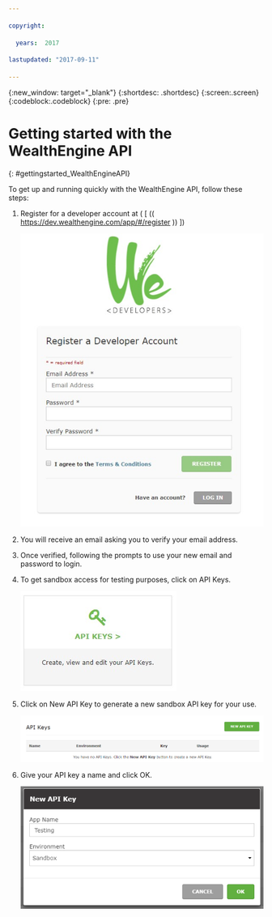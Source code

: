 ```yaml
---

copyright:

  years:  2017

lastupdated: "2017-09-11"

---
```


{:new_window: target="_blank"}
{:shortdesc: .shortdesc}
{:screen:.screen}
{:codeblock:.codeblock}
{:pre: .pre}

<!-- This template is for getting started with a Bluemix service. It is a task template intended to document productive use of the service. It is not intended for discovery and conceptual information.  -->

<!-- The name of this file should remain index.md.
Please delete out content examples and coding that you are not using for your service. -->

# Getting started with the WealthEngine API
{: #gettingstarted_WealthEngineAPI}

<!-- Short description: REQUIRED
The WealthEngine API, available in the IBM Bluemix catalog, lets you look up the net worth and financial capacity of almost anyone in the U.S. in real time giving insight into the wallet share of clients and prospects. Simple to use, it's a restful API that returns JSON.

{:shortdesc}

<!-- If overview content is required, do not include it here. Put it in a separate "## About" section below the task section. -->

<!-- Task section: REQUIRED
The task section includes steps to integrate the service into the app.  
- With task-based, technical information, reduce the conversational style in favor of succinct and direct instructions.
- DO include the basic, most-common-use scenario steps to use the service or integrate it into the app. 
- DO NOT include steps to add the service from the Bluemix catalog; we assume that the user already took steps in the UI to add the service. 
- DO include code snippets in all languages that can be copied, as well as VCAP service info.  
- For additional tasks like configuring, managing, etc., add a task section (## Gerund_task_title) below the task section or "About" section if used. Use a task title such as "Configuring x", "Administering y", "Managing z". -->

<!-- You can include an optional prerequisites paragraph for any prerequisites to be met before integrating the service. For example: -->

<!-- Include a sentence to briefly introduce the steps. Examples: -->

To get up and running quickly with the WealthEngine API, follow these steps:

<!-- Use ordered list markup for the step section. For code examples: 
- use three backticks ahead of and after the example (```)
- For copyable code snippet, multi-line, include {: codeblock} following the last set of backticks. A copy button will display in framework in output.
- For copyable command, single line, include {: pre} following the last set of backticks. When displayed, it will show "$" at the beginning of the command example and a copy button, but the copy button will include just the command example.
- For non-copyable output snippet, include {: screen} following the last set of backticks.
 -->

1. Register for a developer account at ( [ (( https://dev.wealthengine.com/app/#/register )) ])
	
	![Register for a developer account](images/BlueMix_WE1.jpg)
	
2. You will receive an email asking you to verify your email address.


3. Once verified, following the prompts to use your new email and password to login. 

	

4. To get sandbox access for testing purposes, click on API Keys. 
	
	![Click on API Keys](images/BlueMix_WE4.jpg)
	
5. Click on New API Key to generate a new sandbox API key for your use. 

	![Click New API Key](images/BlueMix_WE5.jpg.png)
	
6. Give your API key a name and click OK. 

	![Create a new API Key](images/BlueMix_WE6.jpg.png)
	
<!-- Related links section: still REQUIRED but moved to toc file (in your same folder).  Edit there.
-->

